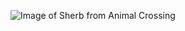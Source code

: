 ![Image of Sherb from Animal Crossing](https://villagerdb.com/images/villagers/full/sherb.ee7e96f.png)
